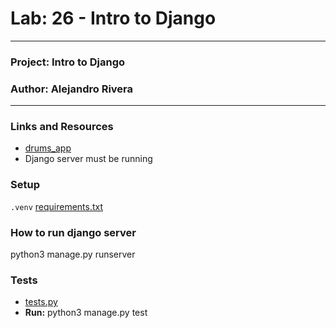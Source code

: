 # Lab: 26 - Intro to Django

---

### Project: Intro to Django
### Author: Alejandro Rivera

---

### Links and Resources

* [drums_app](http://127.0.0.1:8000/)
* Django server must be running 

### Setup

`.venv` [requirements.txt](/Users/Alex/projects/code401/django-drums/requirements.txt)

### How to run django server

python3 manage.py runserver


### Tests

* [tests.py](/Users/Alex/projects/code401/django-drums/drums_app/tests.py)
* **Run:** python3 manage.py test
